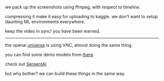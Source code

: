we pack up the screenshots using ffmpeg, with respect to timeline.

compressing it make it easy for uploading to kaggle. we don't want to setup daunting ML environments everywhere.

keep the video in sync! you have been warned.

----

the openai [universe](https://github.com/openai/universe) is using VNC, almost doing the same thing.

you can find some demo models from [there](https://github.com/openai/universe-starter-agent).

check out [SerpentAI](https://github.com/SerpentAI/SerpentAI)

but why bother? we can build these things in the same way.